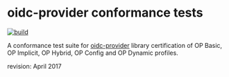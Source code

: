 # oidc-provider conformance tests

[![build][travis-image]][travis-url]

A conformance test suite for [oidc-provider] library certification of OP Basic, OP Implicit,
OP Hybrid, OP Config and OP Dynamic profiles.

revision: April 2017

[oidc-provider]: https://github.com/panva/node-oidc-provider
[travis-image]: https://travis-ci.com/panva/oidc-provider-conformance-tests.svg?branch=master
[travis-url]: https://travis-ci.com/panva/oidc-provider-conformance-tests/builds
